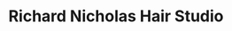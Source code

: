 ---
title: "Richard Nicholas Hair Studio"
url: /philadelphia/richard-nicholas-hair-studio/
shop: Friseur
---